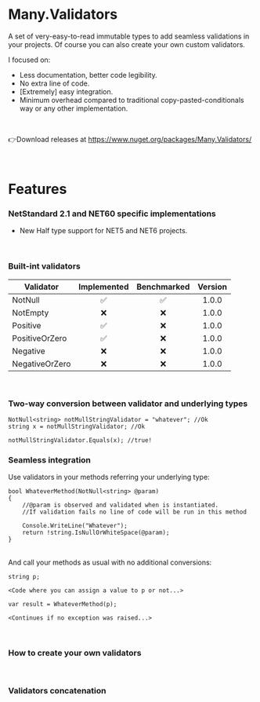 # Many.Validators
A set of very-easy-to-read immutable types to add seamless validations in your projects. Of course you can also create your own custom validators.

I focused on:
- Less documentation, better code legibility.
- No extra line of code.
- [Extremely] easy integration.
- Minimum overhead compared to traditional copy-pasted-conditionals way or any other implementation.

<br/>

👉Download releases at https://www.nuget.org/packages/Many.Validators/

<br/>

# Features

### NetStandard 2.1 and NET60 specific implementations
- New Half type support for NET5 and NET6 projects.

<br/>

### Built-int validators 

|Validator            |Implemented|Benchmarked|Version
|---------------------|:---------:|:---------:|:-------:
|NotNull              |✅         |✅         |1.0.0
|NotEmpty             |❌         |❌         |1.0.0
|Positive             |✅         |❌         |1.0.0
|PositiveOrZero       |✅         |❌         |1.0.0
|Negative             |❌         |❌         |1.0.0
|NegativeOrZero       |❌         |❌         |1.0.0


<br/>

### Two-way conversion between validator and underlying types
```
NotNull<string> notMullStringValidator = "whatever"; //Ok
string x = notMullStringValidator; //Ok

notMullStringValidator.Equals(x); //true!
```

### Seamless integration
Use validators in your methods referring your underlying type:
```
bool WhateverMethod(NotNull<string> @param)
{
    //@param is observed and validated when is instantiated. 
    //If validation fails no line of code will be run in this method

    Console.WriteLine("Whatever");
    return !string.IsNullOrWhiteSpace(@param); 
}
```
<br/>
And call your methods as usual with no additional conversions:

```
string p;

<Code where you can assign a value to p or not...>

var result = WhateverMethod(p);

<Continues if no exception was raised...>

```

<br/>

### How to create your own validators

<br/>

### Validators concatenation